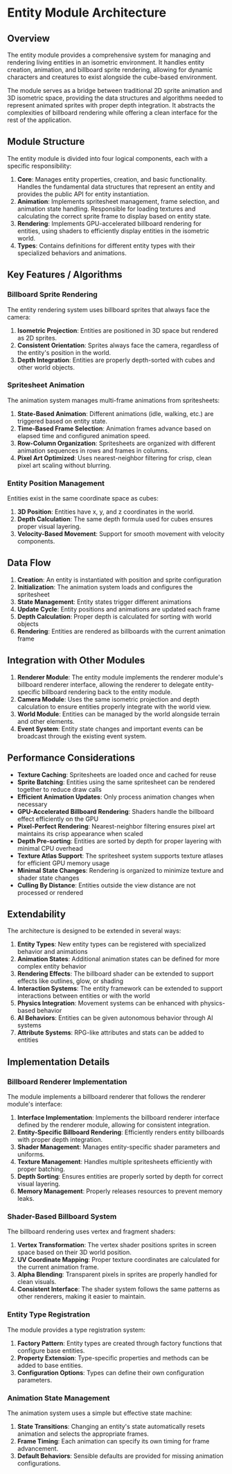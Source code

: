 # Entity Module Architecture

## Overview

The entity module provides a comprehensive system for managing and rendering living entities in an isometric environment. It handles entity creation, animation, and billboard sprite rendering, allowing for dynamic characters and creatures to exist alongside the cube-based environment.

The module serves as a bridge between traditional 2D sprite animation and 3D isometric space, providing the data structures and algorithms needed to represent animated sprites with proper depth integration. It abstracts the complexities of billboard rendering while offering a clean interface for the rest of the application.

## Module Structure

The entity module is divided into four logical components, each with a specific responsibility:

1. **Core**: Manages entity properties, creation, and basic functionality. Handles the fundamental data structures that represent an entity and provides the public API for entity instantiation.
2. **Animation**: Implements spritesheet management, frame selection, and animation state handling. Responsible for loading textures and calculating the correct sprite frame to display based on entity state.
3. **Rendering**: Implements GPU-accelerated billboard rendering for entities, using shaders to efficiently display entities in the isometric world.
4. **Types**: Contains definitions for different entity types with their specialized behaviors and animations.

## Key Features / Algorithms

### Billboard Sprite Rendering
The entity rendering system uses billboard sprites that always face the camera:

1. **Isometric Projection**: Entities are positioned in 3D space but rendered as 2D sprites.
2. **Consistent Orientation**: Sprites always face the camera, regardless of the entity's position in the world.
3. **Depth Integration**: Entities are properly depth-sorted with cubes and other world objects.

### Spritesheet Animation
The animation system manages multi-frame animations from spritesheets:

1. **State-Based Animation**: Different animations (idle, walking, etc.) are triggered based on entity state.
2. **Time-Based Frame Selection**: Animation frames advance based on elapsed time and configured animation speed.
3. **Row-Column Organization**: Spritesheets are organized with different animation sequences in rows and frames in columns.
4. **Pixel Art Optimized**: Uses nearest-neighbor filtering for crisp, clean pixel art scaling without blurring.

### Entity Position Management
Entities exist in the same coordinate space as cubes:

1. **3D Position**: Entities have x, y, and z coordinates in the world.
2. **Depth Calculation**: The same depth formula used for cubes ensures proper visual layering.
3. **Velocity-Based Movement**: Support for smooth movement with velocity components.

## Data Flow

1. **Creation**: An entity is instantiated with position and sprite configuration
2. **Initialization**: The animation system loads and configures the spritesheet
3. **State Management**: Entity states trigger different animations
4. **Update Cycle**: Entity positions and animations are updated each frame
5. **Depth Calculation**: Proper depth is calculated for sorting with world objects
6. **Rendering**: Entities are rendered as billboards with the current animation frame

## Integration with Other Modules

1. **Renderer Module**: The entity module implements the renderer module's billboard renderer interface, allowing the renderer to delegate entity-specific billboard rendering back to the entity module.
2. **Camera Module**: Uses the same isometric projection and depth calculation to ensure entities properly integrate with the world view.
3. **World Module**: Entities can be managed by the world alongside terrain and other elements.
4. **Event System**: Entity state changes and important events can be broadcast through the existing event system.

## Performance Considerations

- **Texture Caching**: Spritesheets are loaded once and cached for reuse
- **Sprite Batching**: Entities using the same spritesheet can be rendered together to reduce draw calls
- **Efficient Animation Updates**: Only process animation changes when necessary
- **GPU-Accelerated Billboard Rendering**: Shaders handle the billboard effect efficiently on the GPU
- **Pixel-Perfect Rendering**: Nearest-neighbor filtering ensures pixel art maintains its crisp appearance when scaled
- **Depth Pre-sorting**: Entities are sorted by depth for proper layering with minimal CPU overhead
- **Texture Atlas Support**: The spritesheet system supports texture atlases for efficient GPU memory usage
- **Minimal State Changes**: Rendering is organized to minimize texture and shader state changes
- **Culling By Distance**: Entities outside the view distance are not processed or rendered

## Extendability

The architecture is designed to be extended in several ways:

1. **Entity Types**: New entity types can be registered with specialized behavior and animations
2. **Animation States**: Additional animation states can be defined for more complex entity behavior
3. **Rendering Effects**: The billboard shader can be extended to support effects like outlines, glow, or shading
4. **Interaction Systems**: The entity framework can be extended to support interactions between entities or with the world
5. **Physics Integration**: Movement systems can be enhanced with physics-based behavior
6. **AI Behaviors**: Entities can be given autonomous behavior through AI systems
7. **Attribute Systems**: RPG-like attributes and stats can be added to entities

## Implementation Details

### Billboard Renderer Implementation
The module implements a billboard renderer that follows the renderer module's interface:

1. **Interface Implementation**: Implements the billboard renderer interface defined by the renderer module, allowing for consistent integration.
2. **Entity-Specific Billboard Rendering**: Efficiently renders entity billboards with proper depth integration.
3. **Shader Management**: Manages entity-specific shader parameters and uniforms.
4. **Texture Management**: Handles multiple spritesheets efficiently with proper batching.
5. **Depth Sorting**: Ensures entities are properly sorted by depth for correct visual layering.
6. **Memory Management**: Properly releases resources to prevent memory leaks.

### Shader-Based Billboard System
The billboard rendering uses vertex and fragment shaders:

1. **Vertex Transformation**: The vertex shader positions sprites in screen space based on their 3D world position.
2. **UV Coordinate Mapping**: Proper texture coordinates are calculated for the current animation frame.
3. **Alpha Blending**: Transparent pixels in sprites are properly handled for clean visuals.
4. **Consistent Interface**: The shader system follows the same patterns as other renderers, making it easier to maintain.

### Entity Type Registration
The module provides a type registration system:

1. **Factory Pattern**: Entity types are created through factory functions that configure base entities.
2. **Property Extension**: Type-specific properties and methods can be added to base entities.
3. **Configuration Options**: Types can define their own configuration parameters.

### Animation State Management
The animation system uses a simple but effective state machine:

1. **State Transitions**: Changing an entity's state automatically resets animation and selects the appropriate frames.
2. **Frame Timing**: Each animation can specify its own timing for frame advancement.
3. **Default Behaviors**: Sensible defaults are provided for missing animation configurations.
